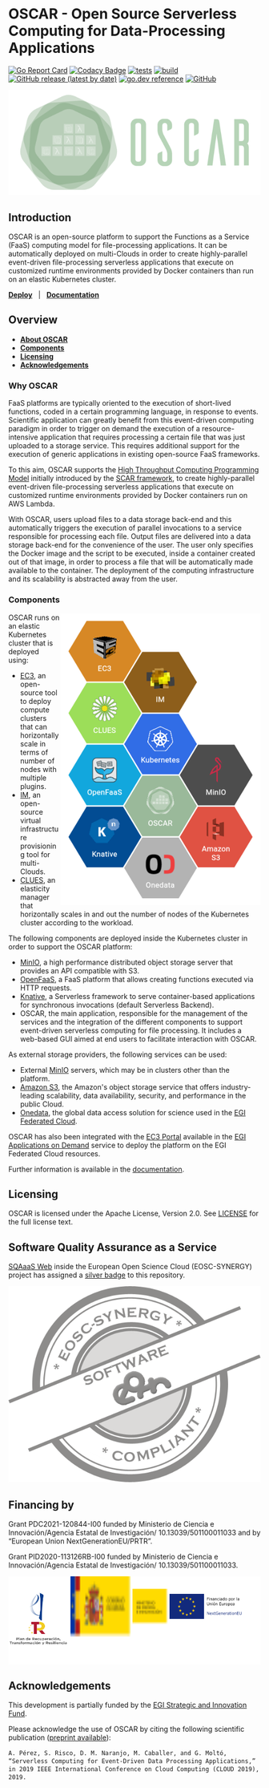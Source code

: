 # OSCAR - Open Source Serverless Computing for Data-Processing Applications

[![Go Report Card](https://goreportcard.com/badge/github.com/grycap/oscar)](https://goreportcard.com/report/github.com/grycap/oscar)
[![Codacy Badge](https://app.codacy.com/project/badge/Coverage/8145efdfb9d24af1b5b53e21c6e2df99)](https://www.codacy.com/gh/grycap/oscar/dashboard?utm_source=github.com&utm_medium=referral&utm_content=grycap/oscar&utm_campaign=Badge_Coverage)
[![tests](https://github.com/grycap/oscar/actions/workflows/tests.yaml/badge.svg?branch=master)](https://github.com/grycap/oscar/actions/workflows/tests.yaml)
[![build](https://github.com/grycap/oscar/workflows/build/badge.svg)](https://github.com/grycap/oscar/actions?query=workflow%3Abuild)
[![GitHub release (latest by date)](https://img.shields.io/github/v/release/grycap/oscar)](https://github.com/grycap/oscar/pkgs/container/oscar)
[![go.dev reference](https://img.shields.io/badge/go.dev-reference-007d9c?logo=go&logoColor=white&style=flat)](https://pkg.go.dev/github.com/grycap/oscar)
[![GitHub](https://img.shields.io/github/license/grycap/oscar)](https://github.com/grycap/oscar/blob/master/LICENSE)

![OSCAR-logo](docs/images/oscar3.png)

## Introduction

OSCAR is an open-source platform to support the Functions as a Service (FaaS)
computing model for file-processing applications. It can be automatically
deployed on multi-Clouds in order to create highly-parallel event-driven
file-processing serverless applications that execute on customized runtime
environments provided by Docker containers than run on an elastic Kubernetes
cluster.

[**Deploy**](https://grycap.github.io/oscar/deploy-im-dashboard/) &nbsp; |
&nbsp; [**Documentation**](https://grycap.github.io/oscar/) &nbsp;

## Overview

- [**About OSCAR**](#why-oscar)
- [**Components**](#components)
- [**Licensing**](#licensing)
- [**Acknowledgements**](#acknowledgements)

### Why OSCAR

FaaS platforms are typically oriented to the execution of short-lived functions,
coded in a certain programming language, in response to events. Scientific
application can greatly benefit from this event-driven computing paradigm in
order to trigger on demand the execution of a resource-intensive application
that requires processing a certain file that was just uploaded to a storage
service. This requires additional support for the execution of generic
applications in existing open-source FaaS frameworks.

To this aim, OSCAR supports the
[High Throughput Computing Programming Model](https://scar.readthedocs.io/en/latest/prog_model.html)
initially introduced by the [SCAR framework](https://github.com/grycap/scar),
to create highly-parallel event-driven file-processing serverless applications
that execute on customized runtime environments provided by Docker containers
run on AWS Lambda.

With OSCAR, users upload files to a data storage back-end and this automatically
triggers the execution of parallel invocations to a service responsible for
processing each file. Output files are delivered into a data storage back-end
for the convenience of the user. The user only specifies the Docker image and
the script to be executed, inside a container created out of that image, in
order to process a file that will be automatically made available to the
container. The deployment of the computing infrastructure and its scalability
is abstracted away from the user.

### Components

<img align="right" src="docs/images/oscar-components.png" alt="OSCAR Components" width="400"></left>

OSCAR runs on an elastic Kubernetes cluster that is deployed using:

- [EC3](http://www.grycap.upv.es/ec3), an open-source tool to deploy compute
    clusters that can horizontally scale in terms of number of nodes with
    multiple plugins.
- [IM](http://www.grycap.upv.es/im), an open-source virtual infrastructure
    provisioning tool for multi-Clouds.
- [CLUES](http://github.com/grycap/clues), an elasticity manager that
    horizontally scales in and out the number of nodes of the Kubernetes cluster
    according to the workload.

The following components are deployed inside the Kubernetes cluster in order
to support the OSCAR platform:

- [MinIO](http://minio.io), a high performance distributed object storage
    server that provides an API compatible with S3.
- [OpenFaaS](https://www.openfaas.com/), a FaaS platform that allows creating
    functions executed via HTTP requests.
- [Knative](https://knative.dev), a Serverless framework to serve
    container-based applications for synchronous invocations (default Serverless
    Backend).
- OSCAR, the main application, responsible for the management of the services
    and the integration of the different components to support event-driven
    serverless computing for file processing. It includes a web-based GUI aimed at
    end users to facilitate interaction with OSCAR.

As external storage providers, the following services can be used:

- External [MinIO](https://min.io) servers, which may be in clusters other than
    the platform.
- [Amazon S3](https://aws.amazon.com/s3/), the Amazon's  object storage service
    that offers industry-leading scalability, data availability, security, and
    performance in the public Cloud.
- [Onedata](https://onedata.org/), the global data access solution for science
    used in the [EGI Federated Cloud](https://datahub.egi.eu/).

OSCAR has also been integrated with the [EC3 Portal](https://servproject.i3m.upv.es/ec3-ltos/index.php)
available in the [EGI Applications on Demand](https://www.egi.eu/services/applications-on-demand/)
service to deploy the platform on the EGI Federated Cloud resources.

Further information is available in the [documentation](https://grycap.github.io/oscar).

## Licensing

OSCAR is licensed under the Apache License, Version 2.0. See
[LICENSE](https://github.com/grycap/scar/blob/master/LICENSE) for the full
license text.

## Software Quality Assurance as a Service

[SQAaaS Web](https://sqaaas.eosc-synergy.eu/#/auth/full-assessment) inside the
European Open Science Cloud (EOSC-SYNERGY) project has assigned a 
[silver badge](https://eu.badgr.com/public/assertions/0vLlQBANQzyHMOrmcsck3w?identity__url=https:%2F%2Fgithub.com%2FEOSC-synergy%2Foscar.assess.sqaaas%2Fcommit%2F10254d15a9230f45c84dae22f3711653162faf78)
to this repository.

![Silver Badge](docs/images/badge_software_silver.png)

## Financing by

Grant PDC2021-120844-I00 funded by Ministerio de Ciencia e Innovación/Agencia
Estatal de Investigación/ 10.13039/501100011033 and by “European Union NextGenerationEU/PRTR”.

Grant PID2020-113126RB-I00 funded by Ministerio de Ciencia e Innovación/Agencia
Estatal de Investigación/ 10.13039/501100011033.

<div style="display: inline-block;vertical-align: middle; background-color:white">
<img src="docs/images/financing/logo-AEI.svg" width="120" height="120" />
<img src="docs/images/financing/logo-gob.svg" width="120" height="120" />
<img src="docs/images/financing/logo-ministerio-ciencia.svg" width="70" height="70" style = "position:relative; top:-25px;"  />
<img src="docs/images/financing/logo-nextgen.png" style = "position:relative; top:-35px;"  width="150" height="50" />
<img src="docs/images/financing/logo-PRTR2.png" width="120" height="50" style = "position:relative; top:-35px;" />
</div>

## Acknowledgements

This development is partially funded by the [EGI Strategic and Innovation Fund](https://www.egi.eu/about/egi-council/egi-strategic-and-innovation-fund/).

Please acknowledge the use of OSCAR by citing the following scientific
publication ([preprint available](https://www.grycap.upv.es/gmolto/publications/preprints/Perez2019osc.pdf)):

```
A. Pérez, S. Risco, D. M. Naranjo, M. Caballer, and G. Moltó,
“Serverless Computing for Event-Driven Data Processing Applications,”
in 2019 IEEE International Conference on Cloud Computing (CLOUD 2019), 2019.
```
